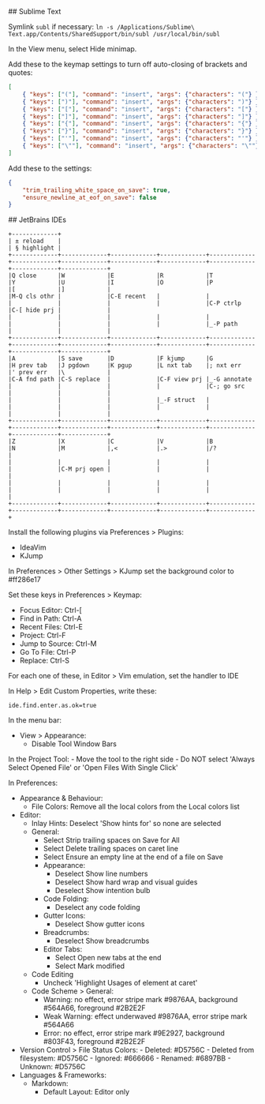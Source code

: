 ## Sublime Text

Symlink `subl` if necessary: `ln -s /Applications/Sublime\ Text.app/Contents/SharedSupport/bin/subl /usr/local/bin/subl`

In the View menu, select Hide minimap.

Add these to the keymap settings to turn off auto-closing of brackets and quotes:

```json
[
	{ "keys": ["("], "command": "insert", "args": {"characters": "("} },
	{ "keys": [")"], "command": "insert", "args": {"characters": ")"} },
	{ "keys": ["["], "command": "insert", "args": {"characters": "["} },
	{ "keys": ["]"], "command": "insert", "args": {"characters": "]"} },
	{ "keys": ["{"], "command": "insert", "args": {"characters": "{"} },
	{ "keys": ["}"], "command": "insert", "args": {"characters": "}"} },
	{ "keys": ["'"], "command": "insert", "args": {"characters": "'"} },
	{ "keys": ["\""], "command": "insert", "args": {"characters": "\""} }
]
```

Add these to the settings:

```json
{
	"trim_trailing_white_space_on_save": true,
	"ensure_newline_at_eof_on_save": false
}
```

## JetBrains IDEs

```
+-------------+
| ± reload    |
| § highlight |
+-------------+-------------+-------------+-------------+-------------+-------------+-------------+-------------+-------------+-------------+-------------+-------------+
|Q close      |W            |E            |R            |T            |Y            |U            |I            |O            |P            |[            |]            |
|M-Q cls othr |             |C-E recent   |             |             |             |             |             |             |C-P ctrlp    |C-[ hide prj |             |
|             |             |             |             |             |             |             |             |             |_-P path     |             |             |
+-------------+-------------+-------------+-------------+-------------+-------------+-------------+-------------+-------------+-------------+-------------+-------------+
|A            |S save       |D            |F kjump      |G            |H prev tab   |J pgdown     |K pgup       |L nxt tab    |; nxt err    |' prev err   |\            |
|C-A fnd path |C-S replace  |             |C-F view prj |_-G annotate |             |             |             |             |C-; go src   |             |             |
|             |             |             |_-F struct   |             |             |             |             |             |             |             |             |
+-------------+-------------+-------------+-------------+-------------+-------------+-------------+-------------+-------------+-------------+-------------+-------------+
|Z            |X            |C            |V            |B            |N            |M            |,<           |.>           |/?           |
|             |             |             |             |             |             |C-M prj open |             |             |             |
|             |             |             |             |             |             |             |             |             |             |
+-------------+-------------+-------------+-------------+-------------+-------------+-------------+-------------+-------------+-------------+
```

Install the following plugins via Preferences > Plugins:
- IdeaVim
- KJump

In Preferences > Other Settings > KJump set the background color to #ff286e17

Set these keys in Preferences > Keymap:
- Focus Editor: Ctrl-[
- Find in Path: Ctrl-A
- Recent Files: Ctrl-E
- Project: Ctrl-F
- Jump to Source: Ctrl-M
- Go To File: Ctrl-P
- Replace: Ctrl-S

For each one of these, in Editor > Vim emulation, set the handler to IDE

In Help > Edit Custom Properties, write these:

```
ide.find.enter.as.ok=true
```

In the menu bar:
- View > Appearance:
	- Disable Tool Window Bars

In the Project Tool:
	- Move the tool to the right side
	- Do NOT select 'Always Select Opened File' or 'Open Files With Single Click'

In Preferences:
- Appearance & Behaviour:
	- File Colors: Remove all  the local colors from the Local colors list
- Editor:
	- Inlay Hints: Deselect 'Show hints for' so none are selected
	- General:
		- Select Strip trailing spaces on Save for All
		- Select Delete trailing spaces on caret line
		- Select Ensure an empty line at the end of a file on Save
		- Appearance:
			- Deselect Show line numbers
			- Deselect Show hard wrap and visual guides
			- Deselect Show intention bulb
		- Code Folding:
			- Deselect any code folding
		- Gutter Icons:
			- Deselect Show gutter icons
		- Breadcrumbs:
			- Deselect Show breadcrumbs
		- Editor Tabs:
			- Select Open new tabs at the end
			- Select Mark modified
	- Code Editing
		- Uncheck 'Highlight Usages of element at caret'
	- Code Scheme > General:
		- Warning: no effect, error stripe mark #9876AA, background #564A66, foreground #2B2E2F
		- Weak Warning: effect underwaved #9876AA, error stripe mark #564A66
		- Error: no effect, error stripe mark #9E2927, background #803F43, foreground #2B2E2F
- Version Control > File Status Colors:
		- Deleted: #D5756C
		- Deleted from filesystem: #D5756C
		- Ignored: #666666
		- Renamed: #6897BB
		- Unknown: #D5756C
- Languages & Frameworks:
	- Markdown:
		- Default Layout: Editor only

